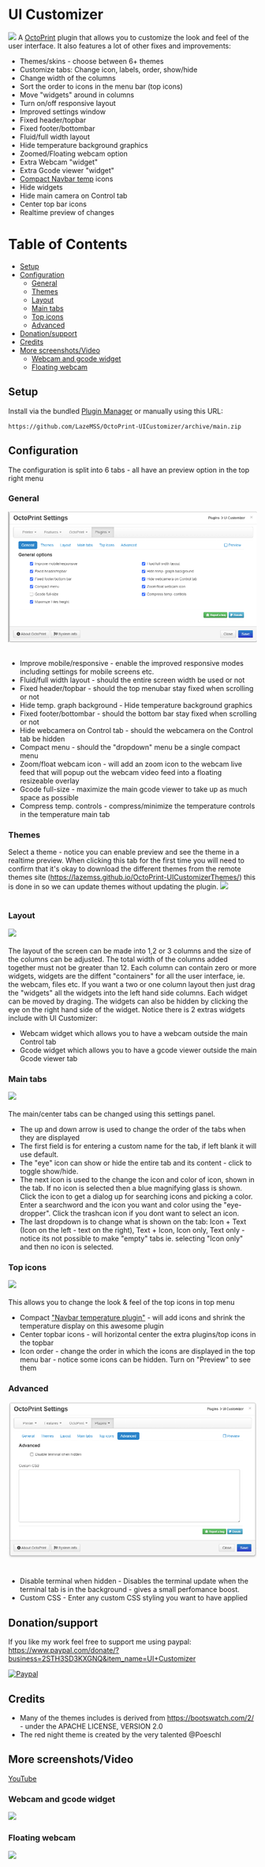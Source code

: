 # UI Customizer
![](extras/responsive.png)
A [OctoPrint](https://github.com/foosel/OctoPrint) plugin that allows you to customize the look and feel of the user interface.
It also features a lot of other fixes and improvements:
* Themes/skins - choose between 6+ themes
* Customize tabs: Change icon, labels, order, show/hide
* Change width of the columns
* Sort the order to icons in the menu bar (top icons)
* Move "widgets" around in columns
* Turn on/off responsive layout
* Improved settings window
* Fixed header/topbar
* Fixed footer/bottombar
* Fluid/full width layout
* Hide temperature background graphics
* Zoomed/Floating webcam option
* Extra Webcam "widget"
* Extra Gcode viewer "widget"
* [Compact Navbar temp](https://plugins.octoprint.org/plugins/navbartemp/) icons
* Hide widgets
* Hide main camera on Control tab
* Center top bar icons
* Realtime preview of changes

Table of Contents
=================
  * [Setup](#setup)
  * [Configuration](#configuration)
     * [General](#general)
     * [Themes](#themes)
     * [Layout](#layout)
     * [Main tabs](#main-tabs)
     * [Top icons](#top-icons)
     * [Advanced](#advanced)
  * [Donation/support](#donationsupport)
  * [Credits](#credits)
  * [More screenshots/Video](#more-screenshotsvideo)
     * [Webcam and gcode widget](#webcam-and-gcode-widget)
     * [Floating webcam](#floating-webcam)


## Setup

Install via the bundled [Plugin Manager](https://github.com/foosel/OctoPrint/wiki/Plugin:-Plugin-Manager)
or manually using this URL:

    https://github.com/LazeMSS/OctoPrint-UICustomizer/archive/main.zip


## Configuration
The configuration is split into 6 tabs - all have an preview option in the top right menu

### General
![](extras/s1.png)<br/><br/>
* Improve mobile/responsive - enable the improved responsive modes including settings for mobile screens etc.
* Fluid/full width layout - should the entire screen width be used or not
* Fixed header/topbar - should the top menubar stay fixed when scrolling or not
* Hide temp. graph background - Hide temperature background graphics
* Fixed footer/bottombar - should the bottom bar stay fixed when scrolling or not
* Hide webcamera on Control tab - should the webcamera on the Control tab be hidden
* Compact menu - should the "dropdown" menu be a single compact menu
* Zoom/float webcam icon - will add an zoom icon to the webcam live feed that will popup out the webcam video feed into a floating resizeable overlay
* Gcode full-size - maximize the main gcode viewer to take up as much space as possible
* Compress temp. controls - compress/minimize the temperature controls in the temperature main tab

### Themes
Select a theme - notice you can enable preview and see the theme in a realtime preview.
When clicking this tab for the first time you will need to confirm that it's okay to download the different themes from the remote themes site (https://lazemss.github.io/OctoPrint-UICustomizerThemes/) this is done in so we can update themes without updating the plugin.
![](extras/s6.png)<br/><br/>


### Layout
![](extras/s2.png)<br/><br/>
The layout of the screen can be made into 1,2 or 3 columns and the size of the columns can be adjusted. The total width of the columns added together must not be greater than 12. Each column can contain zero or more widgets, widgets are the diffent "containers" for all the user interface, ie. the webcam, files etc.
If you want a two or one column layout then just drag the "widgets" all the widgets into the left hand side columns.
Each widget can be moved by draging. The widgets can also be hidden by clicking the eye on the right hand side of the widget.
Notice there is 2 extras widgets include with UI Customizer:
- Webcam widget which allows you to have a webcam outside the main Control tab
- Gcode widget which allows you to have a gcode viewer outside the main Gcode viewer tab

### Main tabs
![](extras/s3.png)<br/><br/>
The main/center tabs can be changed using this settings panel.
* The up and down arrow is used to change the order of the tabs when they are displayed
* The first field is for entering a custom name for the tab, if left blank it will use default.
* The "eye" icon can show or hide the entire tab and its content - click to toggle show/hide.
* The next icon is used to the change the icon and color of icon, shown in the tab. If no icon is selected then a blue magnifying glass is shown. Click the icon to get a dialog up for searching icons and picking a color. Enter a searchword and the icon you want and color using the "eye-dropper". Click the trashcan icon if you dont want to select an icon.
* The last dropdown is to change what is shown on the tab: Icon + Text (Icon on the left - text on the right), Text + Icon, Icon only, Text only - notice its not possible to make "empty" tabs ie. selecting "Icon only" and then no icon is selected.


### Top icons
![](extras/s4.png)<br/><br/>
This allows you to change the look & feel of the top icons in top menu
* Compact ["Navbar temperature plugin"](https://plugins.octoprint.org/plugins/navbartemp/) - will add icons and shrink the temperature display on this awesome plugin
* Center topbar icons - will horizontal center the extra plugins/top icons in the topbar
* Icon order - change the order in which the icons are displayed in the top menu bar - notice some icons can be hidden. Turn on "Preview" to see them

### Advanced

![](extras/s5.png)<br/><br/>
* Disable terminal when hidden - Disables the terminal update when the terminal tab is in the background - gives a small perfomance boost.
* Custom CSS - Enter any custom CSS styling you want to have applied

## Donation/support
If you like my work feel free to support me using paypal: https://www.paypal.com/donate/?business=2STH3SD3KXGNQ&item_name=UI+Customizer

[![Paypal](https://www.paypalobjects.com/webstatic/mktg/Logo/pp-logo-200px.png)](https://www.paypal.com/donate/?business=2STH3SD3KXGNQ&item_name=UI+Customizer)

## Credits
- Many of the themes includes is derived from https://bootswatch.com/2/ - under the APACHE LICENSE, VERSION 2.0
- The red night theme is created by the very talented @Poeschl

## More screenshots/Video
[YouTube](https://youtu.be/BTiI6i1Rc5c)
### Webcam and gcode widget
![](extras/camwidget.png)
### Floating webcam
![](extras/floating.png)

